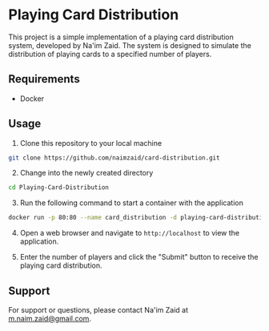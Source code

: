 # Playing Card Distribution

This project is a simple implementation of a playing card distribution system, developed by Na'im Zaid. The system is designed to simulate the distribution of playing cards to a specified number of players.

## Requirements
- Docker

## Usage

1. Clone this repository to your local machine

```bash 
git clone https://github.com/naimzaid/card-distribution.git
```


2. Change into the newly created directory

```bash
cd Playing-Card-Distribution
```

3. Run the following command to start a container with the application

```bash
docker run -p 80:80 --name card_distribution -d playing-card-distribution
```

4. Open a web browser and navigate to `http://localhost` to view the application.

5. Enter the number of players and click the "Submit" button to receive the playing card distribution.

## Support

For support or questions, please contact Na'im Zaid at m.naim.zaid@gmail.com.
